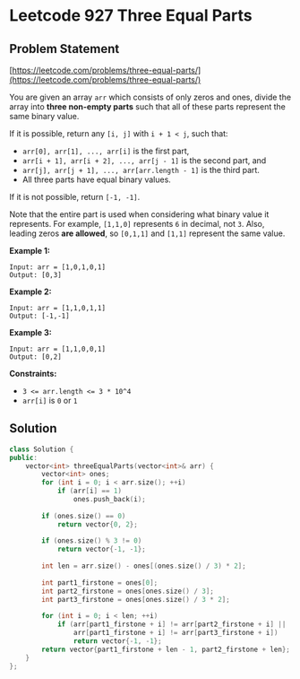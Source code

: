 # Leetcode 927 Three Equal Parts

## Problem Statement

[https://leetcode.com/problems/three-equal-parts/](https://leetcode.com/problems/three-equal-parts/)

You are given an array `arr` which consists of only zeros and ones, divide the array into **three non-empty parts** such that all of these parts represent the same binary value.

If it is possible, return any `[i, j]` with `i + 1 < j`, such that:

* `arr[0], arr[1], ..., arr[i]` is the first part,
* `arr[i + 1], arr[i + 2], ..., arr[j - 1]` is the second part, and
* `arr[j], arr[j + 1], ..., arr[arr.length - 1]` is the third part.
* All three parts have equal binary values.

If it is not possible, return `[-1, -1]`.

Note that the entire part is used when considering what binary value it represents. For example, `[1,1,0]` represents `6` in decimal, not `3`. Also, leading zeros **are allowed**, so `[0,1,1]` and `[1,1]` represent the same value.

**Example 1:**

```text
Input: arr = [1,0,1,0,1]
Output: [0,3]
```

**Example 2:**

```text
Input: arr = [1,1,0,1,1]
Output: [-1,-1]
```

**Example 3:**

```text
Input: arr = [1,1,0,0,1]
Output: [0,2]
```

**Constraints:**

* `3 <= arr.length <= 3 * 10^4`
* `arr[i]` is `0` or `1`

## Solution

```cpp
class Solution {
public:
    vector<int> threeEqualParts(vector<int>& arr) {
        vector<int> ones;
        for (int i = 0; i < arr.size(); ++i) 
            if (arr[i] == 1) 
                ones.push_back(i);
        
        if (ones.size() == 0) 
            return vector{0, 2};
        
        if (ones.size() % 3 != 0) 
            return vector{-1, -1};
        
        int len = arr.size() - ones[(ones.size() / 3) * 2];
        
        int part1_firstone = ones[0];
        int part2_firstone = ones[ones.size() / 3];
        int part3_firstone = ones[ones.size() / 3 * 2];
        
        for (int i = 0; i < len; ++i)
            if (arr[part1_firstone + i] != arr[part2_firstone + i] ||
                arr[part1_firstone + i] != arr[part3_firstone + i]) 
                return vector{-1, -1};
        return vector{part1_firstone + len - 1, part2_firstone + len};
    }
};
```


